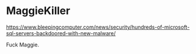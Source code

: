 # MaggieKiller
https://www.bleepingcomputer.com/news/security/hundreds-of-microsoft-sql-servers-backdoored-with-new-malware/

Fuck Maggie.


